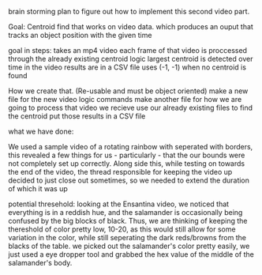 
brain storming plan to figure out how to implement this second video part.

Goal: Centroid find that works on video data. which produces an ouput that tracks an object position with the given time

goal in steps:
takes an mp4 video
each frame of that video is proccessed through the already existing centroid logic
largest centroid is detected over time in the video
results are in a CSV file
uses (-1, -1) when no centroid is found

How we create that. (Re-usable and must be object oriented)
make a new file for the new video logic commands
make another file for how we are going to process that video we recieve
use our already existing files to find the centroid
put those results in a CSV file

what we have done:

We used a sample video of a rotating rainbow with seperated with borders, 
this revealed a few things for us - particularly - that the our bounds were not completely set up correctly.
Along side this, while testing on towards the end of the video, the thread responsible for keeping the 
video up decided to just close out sometimes, so we needed to extend the duration of which it was up

potential thresehold:
looking at the Ensantina video, we noticed that everything is in a reddish hue, and the salamander is occasionally being
confused by the big blocks of black. Thus, we are thinking of keeping the thereshold of color pretty low, 10-20, as this
would still allow for some variation in the color, while still seperating the dark reds/browns from the blacks of the table.
we picked out the salamander's color pretty easily, we just used a eye dropper tool and grabbed the hex value of the middle
of the salamander's body.